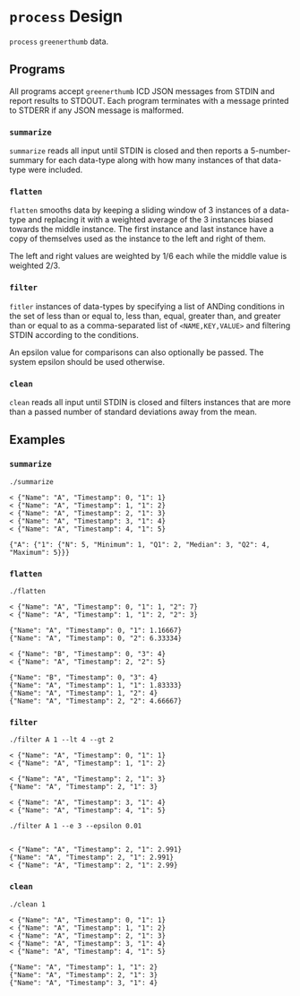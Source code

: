 # `process` Design

`process` `greenerthumb` data.

## Programs

All programs accept `greenerthumb` ICD JSON messages from STDIN and report
results to STDOUT. Each program terminates with a message printed to STDERR if
any JSON message is malformed.

### `summarize`

`summarize` reads all input until STDIN is closed and then reports a
5-number-summary for each data-type along with how many instances of that
data-type were included.

### `flatten`

`flatten` smooths data by keeping a sliding window of 3 instances of a data-type
and replacing it with a weighted average of the 3 instances biased towards the
middle instance. The first instance and last instance have a copy of themselves
used as the instance to the left and right of them.

The left and right values are weighted by 1/6 each while the middle value is
weighted 2/3.

### `filter`

`fitler` instances of data-types by specifying a list of ANDing conditions in
the set of less than or equal to, less than, equal, greater than, and greater
than or equal to as a comma-separated list of `<NAME,KEY,VALUE>` and filtering
STDIN according to the conditions.

An epsilon value for comparisons can also optionally be passed. The system
epsilon should be used otherwise.

### `clean`

`clean` reads all input until STDIN is closed and filters instances that are
more than a passed number of standard deviations away from the mean.

## Examples

### `summarize`

```
./summarize

< {"Name": "A", "Timestamp": 0, "1": 1}
< {"Name": "A", "Timestamp": 1, "1": 2}
< {"Name": "A", "Timestamp": 2, "1": 3}
< {"Name": "A", "Timestamp": 3, "1": 4}
< {"Name": "A", "Timestamp": 4, "1": 5}

{"A": {"1": {"N": 5, "Minimum": 1, "Q1": 2, "Median": 3, "Q2": 4, "Maximum": 5}}}
```

### `flatten`

```
./flatten

< {"Name": "A", "Timestamp": 0, "1": 1, "2": 7}
< {"Name": "A", "Timestamp": 1, "1": 2, "2": 3}

{"Name": "A", "Timestamp": 0, "1": 1.16667}
{"Name": "A", "Timestamp": 0, "2": 6.33334}

< {"Name": "B", "Timestamp": 0, "3": 4}
< {"Name": "A", "Timestamp": 2, "2": 5}

{"Name": "B", "Timestamp": 0, "3": 4}
{"Name": "A", "Timestamp": 1, "1": 1.83333}
{"Name": "A", "Timestamp": 1, "2": 4}
{"Name": "A", "Timestamp": 2, "2": 4.66667}
```

### `filter`

```
./filter A 1 --lt 4 --gt 2

< {"Name": "A", "Timestamp": 0, "1": 1}
< {"Name": "A", "Timestamp": 1, "1": 2}

< {"Name": "A", "Timestamp": 2, "1": 3}
{"Name": "A", "Timestamp": 2, "1": 3}

< {"Name": "A", "Timestamp": 3, "1": 4}
< {"Name": "A", "Timestamp": 4, "1": 5}
```

```
./filter A 1 --e 3 --epsilon 0.01


< {"Name": "A", "Timestamp": 2, "1": 2.991}
{"Name": "A", "Timestamp": 2, "1": 2.991}
< {"Name": "A", "Timestamp": 2, "1": 2.99}
```

### `clean`

```
./clean 1

< {"Name": "A", "Timestamp": 0, "1": 1}
< {"Name": "A", "Timestamp": 1, "1": 2}
< {"Name": "A", "Timestamp": 2, "1": 3}
< {"Name": "A", "Timestamp": 3, "1": 4}
< {"Name": "A", "Timestamp": 4, "1": 5}

{"Name": "A", "Timestamp": 1, "1": 2}
{"Name": "A", "Timestamp": 2, "1": 3}
{"Name": "A", "Timestamp": 3, "1": 4}
```
